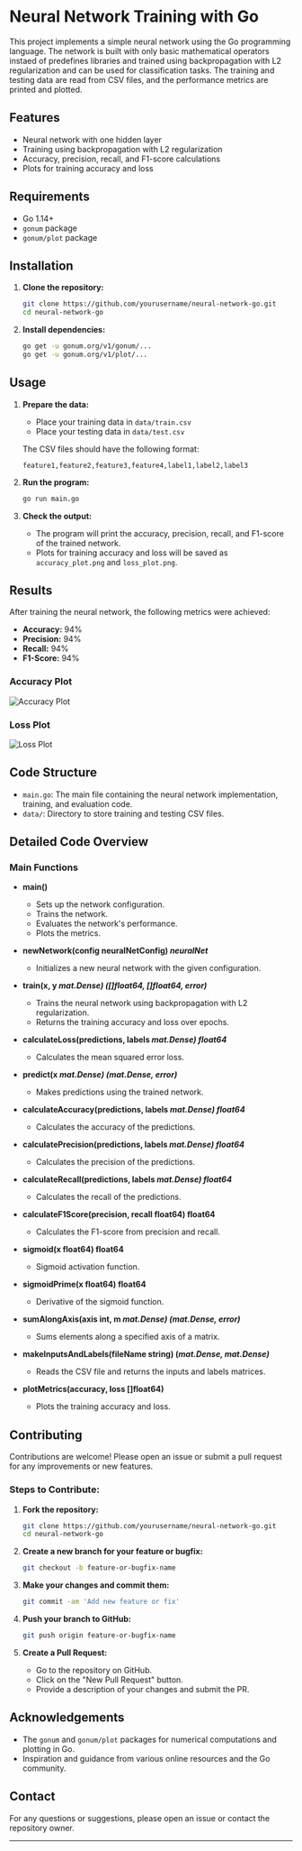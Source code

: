 

# Neural Network Training with Go

This project implements a simple neural network using the Go programming language. The network is built with only basic mathematical operators instaed of predefines libraries and trained using backpropagation with L2 regularization and can be used for classification tasks. The training and testing data are read from CSV files, and the performance metrics are printed and plotted.

## Features
- Neural network with one hidden layer
- Training using backpropagation with L2 regularization
- Accuracy, precision, recall, and F1-score calculations
- Plots for training accuracy and loss

## Requirements
- Go 1.14+
- `gonum` package
- `gonum/plot` package

## Installation

1. **Clone the repository:**

   ```sh
   git clone https://github.com/yourusername/neural-network-go.git
   cd neural-network-go
   ```

2. **Install dependencies:**

   ```sh
   go get -u gonum.org/v1/gonum/...
   go get -u gonum.org/v1/plot/...
   ```

## Usage

1. **Prepare the data:**
   - Place your training data in `data/train.csv`
   - Place your testing data in `data/test.csv`

   The CSV files should have the following format:

   ```
   feature1,feature2,feature3,feature4,label1,label2,label3
   ```

2. **Run the program:**

   ```sh
   go run main.go
   ```

3. **Check the output:**
   - The program will print the accuracy, precision, recall, and F1-score of the trained network.
   - Plots for training accuracy and loss will be saved as `accuracy_plot.png` and `loss_plot.png`.

## Results

After training the neural network, the following metrics were achieved:

- **Accuracy:** 94%
- **Precision:** 94%
- **Recall:** 94%
- **F1-Score:** 94%

### Accuracy Plot

![Accuracy Plot](accuracy_plot.png)

### Loss Plot

![Loss Plot](loss_plot.png)

## Code Structure

- `main.go`: The main file containing the neural network implementation, training, and evaluation code.
- `data/`: Directory to store training and testing CSV files.

## Detailed Code Overview

### Main Functions

- **main()**
  - Sets up the network configuration.
  - Trains the network.
  - Evaluates the network's performance.
  - Plots the metrics.
  
- **newNetwork(config neuralNetConfig) *neuralNet***
  - Initializes a new neural network with the given configuration.

- **train(x, y *mat.Dense) ([]float64, []float64, error)***
  - Trains the neural network using backpropagation with L2 regularization.
  - Returns the training accuracy and loss over epochs.

- **calculateLoss(predictions, labels *mat.Dense) float64***
  - Calculates the mean squared error loss.

- **predict(x *mat.Dense) (*mat.Dense, error)****
  - Makes predictions using the trained network.

- **calculateAccuracy(predictions, labels *mat.Dense) float64***
  - Calculates the accuracy of the predictions.

- **calculatePrecision(predictions, labels *mat.Dense) float64***
  - Calculates the precision of the predictions.

- **calculateRecall(predictions, labels *mat.Dense) float64***
  - Calculates the recall of the predictions.

- **calculateF1Score(precision, recall float64) float64**
  - Calculates the F1-score from precision and recall.

- **sigmoid(x float64) float64**
  - Sigmoid activation function.

- **sigmoidPrime(x float64) float64**
  - Derivative of the sigmoid function.

- **sumAlongAxis(axis int, m *mat.Dense) (*mat.Dense, error)****
  - Sums elements along a specified axis of a matrix.

- **makeInputsAndLabels(fileName string) (*mat.Dense, *mat.Dense)****
  - Reads the CSV file and returns the inputs and labels matrices.

- **plotMetrics(accuracy, loss []float64)**
  - Plots the training accuracy and loss.

## Contributing
Contributions are welcome! Please open an issue or submit a pull request for any improvements or new features.

### Steps to Contribute:
1. **Fork the repository:**

   ```sh
   git clone https://github.com/yourusername/neural-network-go.git
   cd neural-network-go
   ```

2. **Create a new branch for your feature or bugfix:**

   ```sh
   git checkout -b feature-or-bugfix-name
   ```

3. **Make your changes and commit them:**

   ```sh
   git commit -am 'Add new feature or fix'
   ```

4. **Push your branch to GitHub:**

   ```sh
   git push origin feature-or-bugfix-name
   ```

5. **Create a Pull Request:**
   - Go to the repository on GitHub.
   - Click on the "New Pull Request" button.
   - Provide a description of your changes and submit the PR.



## Acknowledgements
- The `gonum` and `gonum/plot` packages for numerical computations and plotting in Go.
- Inspiration and guidance from various online resources and the Go community.

## Contact
For any questions or suggestions, please open an issue or contact the repository owner.

---

